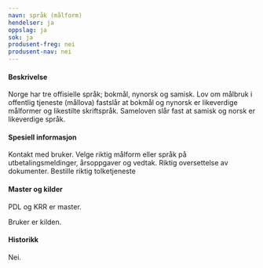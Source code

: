 ```yaml
---
navn: språk (målform)
hendelser: ja
oppslag: ja
sok: ja
produsent-freg: nei
produsent-nav: nei
---
```


#### Beskrivelse

Norge har tre offisielle språk; bokmål, nynorsk og samisk. Lov om målbruk i offentlig tjeneste (mållova) fastslår at bokmål og nynorsk er
likeverdige målformer og likestilte skriftspråk. Sameloven slår fast at samisk og norsk er likeverdige språk.

#### Spesiell informasjon

Kontakt med bruker. Velge riktig målform eller språk på utbetalingsmeldinger, årsoppgaver og vedtak. Riktig oversettelse av dokumenter.
Bestille riktig tolketjeneste

#### Master og kilder

PDL og KRR er master.

Bruker er kilden.

#### Historikk

Nei.
